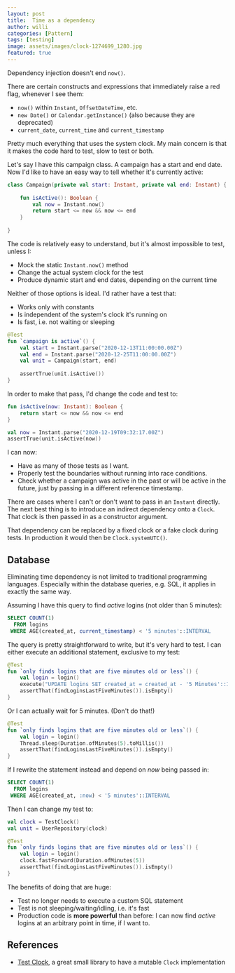```yaml
---
layout: post
title:  Time as a dependency
author: willi
categories: [Pattern]
tags: [testing]
image: assets/images/clock-1274699_1280.jpg
featured: true
---
```


Dependency injection doesn't end `now()`.

There are certain constructs and expressions that immediately raise a red flag, whenever I see them:

 * `now()` within `Instant`, `OffsetDateTime`, etc.
 * `new Date()` or `Calendar.getInstance()` (also because they are deprecated)
 * `current_date`, `current_time` and `current_timestamp`

Pretty much everything that uses the system clock.
My main concern is that it makes the code hard to test, slow to test or both.

Let's say I have this campaign class.
A campaign has a start and end date.
Now I'd like to have an easy way to tell whether it's currently active:

```kotlin
class Campaign(private val start: Instant, private val end: Instant) {
    
    fun isActive(): Boolean {
        val now = Instant.now()
        return start <= now && now <= end
    }
    
}
```

The code is relatively easy to understand, but it's almost impossible to test, unless I:

 * Mock the static `Instant.now()` method
 * Change the actual system clock for the test
 * Produce dynamic start and end dates, depending on the current time

Neither of those options is ideal.
I'd rather have a test that:

 * Works only with constants
 * Is independent of the system's clock it's running on
 * Is fast, i.e. not waiting or sleeping

```kotlin
@Test
fun `campaign is active`() {
    val start = Instant.parse("2020-12-13T11:00:00.00Z")
    val end = Instant.parse("2020-12-25T11:00:00.00Z")
    val unit = Campaign(start, end)
    
    assertTrue(unit.isActive())
}
```

In order to make that pass, I'd change the code and test to:

```kotlin
fun isActive(now: Instant): Boolean {
    return start <= now && now <= end
}

val now = Instant.parse("2020-12-19T09:32:17.00Z")
assertTrue(unit.isActive(now))
```

I can now:

 * Have as many of those tests as I want.
 * Properly test the boundaries without running into race conditions.
 * Check whether a campaign was active in the past or will be active in the future, just by passing in a different reference timestamp.

There are cases where I can't or don't want to pass in an `Instant` directly.
The next best thing is to introduce an indirect dependency onto a `Clock`.
That clock is then passed in as a constructor argument.

That dependency can be replaced by a fixed clock or a fake clock during tests.
In production it would then be `Clock.systemUTC()`.

## Database

Eliminating time dependency is not limited to traditional programming languages.
Especially within the database queries, e.g. SQL, it applies in exactly the same way.

Assuming I have this query to find *active* logins (not older than 5 minutes):

```sql
SELECT COUNT(1)
  FROM logins
 WHERE AGE(created_at, current_timestamp) < '5 minutes'::INTERVAL 
```

The query is pretty straightforward to write, but it's very hard to test.
I can either execute an additional statement, exclusive to my test:

```kotlin
@Test
fun `only finds logins that are five minutes old or less`() {
    val login = login()
    execute("UPDATE logins SET created_at = created_at - '5 Minutes'::INTERVAL WHERE id = ${login.id}")
    assertThat(findLoginsLastFiveMinutes()).isEmpty()
}
```

Or I can actually wait for 5 minutes. (Don't do that!)

```kotlin
@Test
fun `only finds logins that are five minutes old or less`() {
    val login = login()
    Thread.sleep(Duration.ofMinutes(5).toMillis())
    assertThat(findLoginsLastFiveMinutes()).isEmpty()
}
```

If I rewrite the statement instead and depend on *now* being passed in:

```sql
SELECT COUNT(1)
  FROM logins
 WHERE AGE(created_at, :now) < '5 minutes'::INTERVAL 
```

Then I can change my test to:

```kotlin
val clock = TestClock()
val unit = UserRepository(clock)

@Test
fun `only finds logins that are five minutes old or less`() {
    val login = login()
    clock.fastForward(Duration.ofMinutes(5))
    assertThat(findLoginsLastFiveMinutes()).isEmpty()
}
```

The benefits of doing that are huge:

 * Test no longer needs to execute a custom SQL statement
 * Test is not sleeping/waiting/idling, i.e. it's fast
 * Production code is **more powerful** than before:
   I can now find *active* logins at an arbitrary point in time, if I want to.


## References

 * [Test Clock](https://github.com/Mercateo/test-clock), a great small library to have a mutable `Clock` implementation
